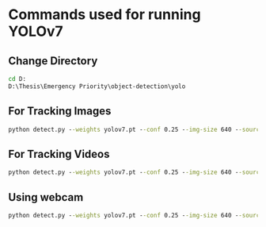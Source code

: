 # Commands used for running YOLOv7

## Change Directory

```cmd
cd D:
D:\Thesis\Emergency Priority\object-detection\yolo
```

## For Tracking Images
```cmd
python detect.py --weights yolov7.pt --conf 0.25 --img-size 640 --source inference/images/horses.jpg --device 0
```

## For Tracking Videos
```cmd
python detect.py --weights yolov7.pt --conf 0.25 --img-size 640 --source inference/images/horses.jpg --device 0
```

## Using webcam
```cmd
python detect.py --weights yolov7.pt --conf 0.25 --img-size 640 --source 1 --device 0
```